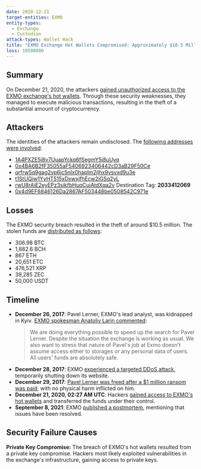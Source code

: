 ```yaml
---
date: 2020-12-21
target-entities: EXMO
entity-types:
  - Exchange
  - Custodian
attack-types: Wallet Hack
title: "EXMO Exchange Hot Wallets Compromised: Approximately $10.5 Million Stolen"
loss: 10500000
---
```


## Summary

On December 21, 2020, the attackers [gained unauthorized access to the EXMO exchange's hot wallets](https://info.exmo.com/en/notifications/exmo-security-incident-update/). Through these security weaknesses, they managed to execute malicious transactions, resulting in the theft of a substantial amount of cryptocurrency.

## Attackers

The identities of the attackers remain undisclosed. The [following addresses were involved](https://info.exmo.com/en/notifications/exmo-security-incident-update/):

- [1A4PXZE5j8v7UuapYckq6fSegmY5i8uUyq](https://www.blockchain.com/explorer/addresses/btc/1A4PXZE5j8v7UuapYckq6fSegmY5i8uUyq)
- [0x4BA6B2fF35055aF5406923406442cD3aB29F50Ce](https://etherscan.io/address/0x4BA6B2fF35055aF5406923406442cD3aB29F50Ce)
- [qrfrw5q9gag2vp6jc5nlx0haplm2jlhx9vsvxd9u3e](https://www.blockchain.com/explorer/addresses/bch/qrfrw5q9gag2vp6jc5nlx0haplm2jlhx9vsvxd9u3e)
- [t1StUQiw1YyHT515xDxwxjfhEcw2iGSq2yL](https://zcashblockexplorer.com/address/t1StUQiw1YyHT515xDxwxjfhEcw2iGSq2yL)
- [rwU8rAiE2eyEPz3sikfbHuqCuiAtdXqa2v](https://xrpscan.com/account/rwU8rAiE2eyEPz3sikfbHuqCuiAtdXqa2v) Destination Tag: **2033412069**
- [0x4d9EF6846126Da2867AF503448be0508542C971e](https://etcblockexplorer.com/address/0x4d9EF6846126Da2867AF503448be0508542C971e)

## Losses

The EXMO security breach resulted in the theft of around $10.5 million. The stolen funds are [distributed as follows](https://www.theblock.co/post/88692/crypto-exchange-exmo-hacked):

- 306.98 BTC
- 1,882.6 BCH
- 867 ETH
- 20,651 ETC
- 476,521 XRP
- 39,285 ZEC
- 50,000 USDT

## Timeline

- **December 26, 2017**: Pavel Lerner, EXMO's lead analyst, was kidnapped in Kyiv. [EXMO spokesman Anatoliy Larin commented](https://www.bbc.com/news/business-42505261):
  > We are doing everything possible to speed up the search for Pavel Lerner.
  > Despite the situation the exchange is working as usual. We also want to stress that nature of Pavel's job at Exmo doesn't assume access either to storages or any personal data of users. All users' funds are absolutely safe.
- **December 28, 2017**: EXMO [experienced a targeted DDoS attack](https://www.ibtimes.co.uk/exmo-hack-uk-bitcoin-exchange-hit-ddos-attack-days-after-lead-analyst-was-kidnapped-1653141), temporarily shutting down its website.
- **December 29, 2017**: [Pavel Lerner was freed after a $1 million ransom was paid](https://www.reuters.com/article/us-ukraine-kidnapping-idUSKBN1EN1QB), with no physical harm inflicted on him.
- **December 21, 2020, 02:27 AM UTC**: Hackers [gained access to EXMO's hot wallets](https://blog.merklescience.com/hacktrack/hack-track-exmo-hot-wallets) and transferred the funds under their control.
- **September 8, 2021**: EXMO [published a postmortem](https://info.exmo.com/en/notifications/the-2020-exmo-security-incident-resolved/), mentioning that issues have been resolved.

## Security Failure Causes

**Private Key Compromise:** The breach of EXMO's hot wallets resulted from a private key compromise. Hackers most likely exploited vulnerabilities in the exchange's infrastructure, gaining access to private keys.
